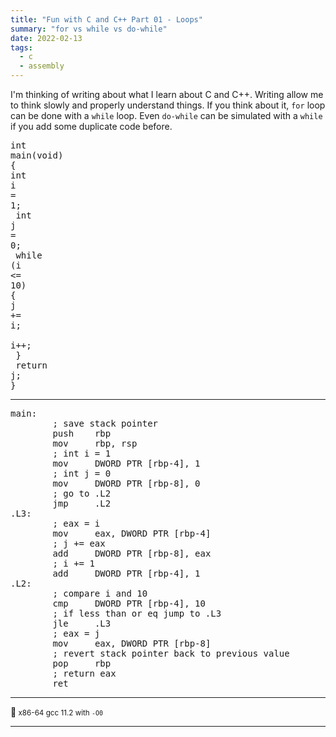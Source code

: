 ```yaml
---
title: "Fun with C and C++ Part 01 - Loops"
summary: "for vs while vs do-while"
date: 2022-02-13
tags:
  - c
  - assembly
---
```




I'm thinking of writing about what I learn about C and C++. Writing allow me to think slowly and properly understand things.
If you think about it, `for` loop can be done with a `while` loop. Even `do-while` can be simulated with a `while` if you add some duplicate code before.<div class="highlight"><pre><span></span><span class="kt">int</span><span class="w"> </span><span class="nf">main</span><span class="p">(</span><span class="kt">void</span><span class="p">)</span><span class="w"> </span><span class="p">{</span><span class="w"></span>
<span class="w">    </span><span class="kt">int</span><span class="w"> </span><span class="n">i</span><span class="w"> </span><span class="o">=</span><span class="w"> </span><span class="mi">1</span><span class="p">;</span><span class="w"></span>
<span class="w">    </span><span class="kt">int</span><span class="w"> </span><span class="n">j</span><span class="w"> </span><span class="o">=</span><span class="w"> </span><span class="mi">0</span><span class="p">;</span><span class="w"></span>
<span class="w">    </span><span class="k">while</span><span class="w"> </span><span class="p">(</span><span class="n">i</span><span class="w"> </span><span class="o">&lt;=</span><span class="w"> </span><span class="mi">10</span><span class="p">)</span><span class="w"> </span><span class="p">{</span><span class="w"></span>
<span class="w">       </span><span class="n">j</span><span class="w"> </span><span class="o">+=</span><span class="w"> </span><span class="n">i</span><span class="p">;</span><span class="w"></span>
<span class="w">       </span><span class="n">i</span><span class="o">++</span><span class="p">;</span><span class="w"></span>
<span class="w">    </span><span class="p">}</span><span class="w"></span>
<span class="w">    </span><span class="k">return</span><span class="w"> </span><span class="n">j</span><span class="p">;</span><span class="w"></span>
<span class="p">}</span><span class="w"></span>
</pre></div>

---

<div class="highlight"><pre><span></span><span class="nl">main:</span><span class="w"></span>
<span class="w">        </span><span class="c1">; save stack pointer</span>
<span class="w">        </span><span class="nf">push</span><span class="w">    </span><span class="no">rbp</span><span class="w"></span>
<span class="w">        </span><span class="nf">mov</span><span class="w">     </span><span class="no">rbp</span><span class="p">,</span><span class="w"> </span><span class="no">rsp</span><span class="w"></span>
<span class="w">        </span><span class="c1">; int i = 1</span>
<span class="w">        </span><span class="nf">mov</span><span class="w">     </span><span class="no">DWORD</span><span class="w"> </span><span class="no">PTR</span><span class="w"> </span><span class="p">[</span><span class="no">rbp-4</span><span class="p">],</span><span class="w"> </span><span class="mi">1</span><span class="w"></span>
<span class="w">        </span><span class="c1">; int j = 0</span>
<span class="w">        </span><span class="nf">mov</span><span class="w">     </span><span class="no">DWORD</span><span class="w"> </span><span class="no">PTR</span><span class="w"> </span><span class="p">[</span><span class="no">rbp-8</span><span class="p">],</span><span class="w"> </span><span class="mi">0</span><span class="w"></span>
<span class="w">        </span><span class="c1">; go to .L2</span>
<span class="w">        </span><span class="nf">jmp</span><span class="w">     </span><span class="no">.L2</span><span class="w"></span>
<span class="nl">.L3:</span><span class="w"></span>
<span class="w">        </span><span class="c1">; eax = i</span>
<span class="w">        </span><span class="nf">mov</span><span class="w">     </span><span class="no">eax</span><span class="p">,</span><span class="w"> </span><span class="no">DWORD</span><span class="w"> </span><span class="no">PTR</span><span class="w"> </span><span class="p">[</span><span class="no">rbp-4</span><span class="p">]</span><span class="w"></span>
<span class="w">        </span><span class="c1">; j += eax</span>
<span class="w">        </span><span class="nf">add</span><span class="w">     </span><span class="no">DWORD</span><span class="w"> </span><span class="no">PTR</span><span class="w"> </span><span class="p">[</span><span class="no">rbp-8</span><span class="p">],</span><span class="w"> </span><span class="no">eax</span><span class="w"></span>
<span class="w">        </span><span class="c1">; i += 1</span>
<span class="w">        </span><span class="nf">add</span><span class="w">     </span><span class="no">DWORD</span><span class="w"> </span><span class="no">PTR</span><span class="w"> </span><span class="p">[</span><span class="no">rbp-4</span><span class="p">],</span><span class="w"> </span><span class="mi">1</span><span class="w"></span>
<span class="nl">.L2:</span><span class="w"></span>
<span class="w">        </span><span class="c1">; compare i and 10</span>
<span class="w">        </span><span class="nf">cmp</span><span class="w">     </span><span class="no">DWORD</span><span class="w"> </span><span class="no">PTR</span><span class="w"> </span><span class="p">[</span><span class="no">rbp-4</span><span class="p">],</span><span class="w"> </span><span class="mi">10</span><span class="w"></span>
<span class="w">        </span><span class="c1">; if less than or eq jump to .L3</span>
<span class="w">        </span><span class="nf">jle</span><span class="w">     </span><span class="no">.L3</span><span class="w"></span>
<span class="w">        </span><span class="c1">; eax = j</span>
<span class="w">        </span><span class="nf">mov</span><span class="w">     </span><span class="no">eax</span><span class="p">,</span><span class="w"> </span><span class="no">DWORD</span><span class="w"> </span><span class="no">PTR</span><span class="w"> </span><span class="p">[</span><span class="no">rbp-8</span><span class="p">]</span><span class="w"></span>
<span class="w">        </span><span class="c1">; revert stack pointer back to previous value</span>
<span class="w">        </span><span class="nf">pop</span><span class="w">     </span><span class="no">rbp</span><span class="w"></span>
<span class="w">        </span><span class="c1">; return eax</span>
<span class="w">        </span><span class="nf">ret</span><span class="w"></span>
</pre></div>

---

📝<small>
x86-64 gcc 11.2 with `-O0`
</small>

---

